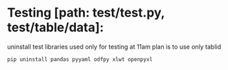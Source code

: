 # Testing [path: test/test.py, test/table/data]:

uninstall test libraries used only for testing at 11am plan is to use only tablid
``` bash
pip uninstall pandas pyyaml odfpy xlwt openpyxl
```